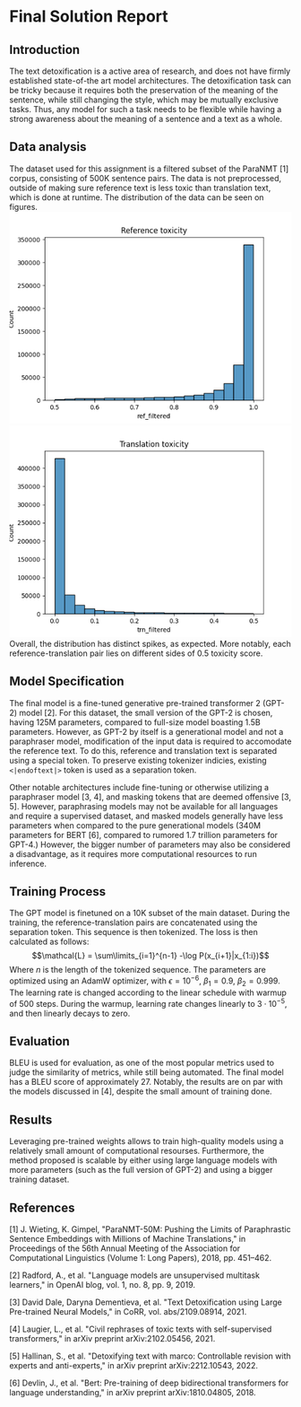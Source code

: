 # Final Solution Report

## Introduction

The text detoxification is a active area of research, and does not have firmly established state-of-the art model architectures. The detoxification task can be tricky because it requires both the preservation of the meaning of the sentence, while still changing the style, which may be mutually exclusive tasks. Thus, any model for such a task needs to be flexible while having a strong awareness about the meaning of a sentence and a text as a whole.

## Data analysis

The dataset used for this assignment is a filtered subset of the ParaNMT [1] corpus, consisting of 500K sentence pairs. The data is not preprocessed, outside of making sure reference text is less toxic than translation text, which is done at runtime.
The distribution of the data can be seen on figures.
![Reference toxicity](figures/ref_tox.png)
![Translation toxicity](figures/trn_tox.png)
Overall, the distribution has distinct spikes, as expected. More notably, each reference-translation pair lies on different sides of 0.5 toxicity score.

## Model Specification

The final model is a fine-tuned generative pre-trained transformer 2 (GPT-2) model [2]. For this dataset, the small version of the GPT-2 is chosen, having 125M parameters, compared to full-size model boasting 1.5B parameters. However, as GPT-2 by itself is a generational model and not a paraphraser model, modification of the input data is required to accomodate the reference text. To do this, reference and translation text is separated using a special token. To preserve existing tokenizer indicies, existing `<|endoftext|>` token is used as a separation token.

Other notable architectures include fine-tuning or otherwise utilizing a paraphraser model [3, 4], and masking tokens that are deemed offensive [3, 5]. However, paraphrasing models may not be available for all languages and require a supervised dataset, and masked models generally have less parameters when compared to the pure generational models (340M parameters for BERT [6], compared to rumored 1.7 trillion parameters for GPT-4.) However, the bigger number of parameters may also be considered a disadvantage, as it requires more computational resources to run inference.

## Training Process

The GPT model is finetuned on a 10K subset of the main dataset.
During the training, the reference-translation pairs are concatenated using the separation token. This sequence is then tokenized. The loss is then calculated as follows:
$$\mathcal{L} = \sum\limits_{i=1}^{n-1} -\log P(x_{i+1}|x_{1:i})$$
Where $n$ is the length of the tokenized sequence.
The parameters are optimized using an AdamW optimizer, with $\epsilon = 10^{-6}$, $\beta_1 = 0.9$, $\beta_2 = 0.999$. The learning rate is changed according to the linear schedule with warmup of $500$ steps. During the warmup, learning rate changes linearly to $3 \cdot 10^{-5}$, and then linearly decays to zero.

## Evaluation

BLEU is used for evaluation, as one of the most popular metrics used to judge the similarity of metrics, while still being automated. The final model has a BLEU score of approximately 27. Notably, the results are on par with the models discussed in [4], despite the small amount of training done.

## Results

Leveraging pre-trained weights allows to train high-quality models using a relatively small amount of computational resourses. Furthermore, the method proposed is scalable by either using large language models with more parameters (such as the full version of GPT-2) and using a bigger training dataset.

## References

[1] J. Wieting, K. Gimpel, "ParaNMT-50M: Pushing the Limits of Paraphrastic Sentence Embeddings with Millions of Machine Translations," in Proceedings of the 56th Annual Meeting of the Association for Computational Linguistics (Volume 1: Long Papers), 2018, pp. 451–462.

[2] Radford, A., et al. "Language models are unsupervised multitask learners," in OpenAI blog, vol. 1, no. 8, pp. 9, 2019.

[3] David Dale, Daryna Dementieva, et al. "Text Detoxification using Large Pre-trained Neural Models," in CoRR, vol. abs/2109.08914, 2021.

[4] Laugier, L., et al. "Civil rephrases of toxic texts with self-supervised transformers," in arXiv preprint arXiv:2102.05456, 2021.

[5] Hallinan, S., et al. "Detoxifying text with marco: Controllable revision with experts and anti-experts," in arXiv preprint arXiv:2212.10543, 2022.

[6] Devlin, J., et al. "Bert: Pre-training of deep bidirectional transformers for language understanding," in arXiv preprint arXiv:1810.04805, 2018.
